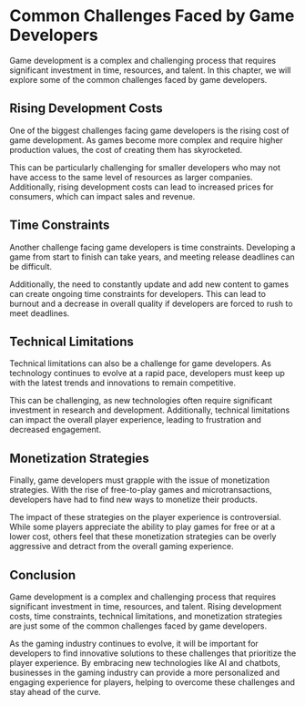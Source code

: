 Common Challenges Faced by Game Developers
====================================================================================

Game development is a complex and challenging process that requires significant investment in time, resources, and talent. In this chapter, we will explore some of the common challenges faced by game developers.

Rising Development Costs
------------------------

One of the biggest challenges facing game developers is the rising cost of game development. As games become more complex and require higher production values, the cost of creating them has skyrocketed.

This can be particularly challenging for smaller developers who may not have access to the same level of resources as larger companies. Additionally, rising development costs can lead to increased prices for consumers, which can impact sales and revenue.

Time Constraints
----------------

Another challenge facing game developers is time constraints. Developing a game from start to finish can take years, and meeting release deadlines can be difficult.

Additionally, the need to constantly update and add new content to games can create ongoing time constraints for developers. This can lead to burnout and a decrease in overall quality if developers are forced to rush to meet deadlines.

Technical Limitations
---------------------

Technical limitations can also be a challenge for game developers. As technology continues to evolve at a rapid pace, developers must keep up with the latest trends and innovations to remain competitive.

This can be challenging, as new technologies often require significant investment in research and development. Additionally, technical limitations can impact the overall player experience, leading to frustration and decreased engagement.

Monetization Strategies
-----------------------

Finally, game developers must grapple with the issue of monetization strategies. With the rise of free-to-play games and microtransactions, developers have had to find new ways to monetize their products.

The impact of these strategies on the player experience is controversial. While some players appreciate the ability to play games for free or at a lower cost, others feel that these monetization strategies can be overly aggressive and detract from the overall gaming experience.

Conclusion
----------

Game development is a complex and challenging process that requires significant investment in time, resources, and talent. Rising development costs, time constraints, technical limitations, and monetization strategies are just some of the common challenges faced by game developers.

As the gaming industry continues to evolve, it will be important for developers to find innovative solutions to these challenges that prioritize the player experience. By embracing new technologies like AI and chatbots, businesses in the gaming industry can provide a more personalized and engaging experience for players, helping to overcome these challenges and stay ahead of the curve.
